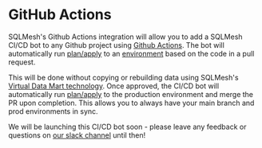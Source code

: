 # GitHub Actions

SQLMesh's Github Actions integration will allow you to add a SQLMesh CI/CD bot to any Github project using [Github Actions](https://github.com/features/actions). The bot will automatically run [plan/apply](../concepts/plans.md) to an [environment](../concepts/environments.md) based on the code in a pull request.

This will be done without copying or rebuilding data using SQLMesh's [Virtual Data Mart technology](../concepts/glossary.md#virtual-data-marts). 
Once approved, the CI/CD bot will automatically run [plan/apply](../concepts/plans.md) to the production environment and merge the PR upon completion.
This allows you to always have your main branch and prod environments in sync.

We will be launching this CI/CD bot soon - please leave any feedback or questions on [our slack channel](https://join.slack.com/t/tobiko-data/shared_invite/zt-1ma66d79v-a4dbf4DUpLAQJ8ptQrJygg) until then!